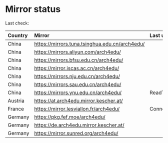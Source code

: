 <script src="./time.js"></script>
# Mirror status
Last check: <script type="text/javascript">localize(1694474261.553599);</script>

|Country|Mirror|Last update|
|:------|:-----|:----------|
|China|https://mirrors.tuna.tsinghua.edu.cn/arch4edu/|<script type="text/javascript">localize(1694457273);</script>|
|China|https://mirrors.aliyun.com/arch4edu/|<script type="text/javascript">localize(1694457273);</script>|
|China|https://mirrors.bfsu.edu.cn/arch4edu/|<script type="text/javascript">localize(1694457273);</script>|
|China|https://mirror.iscas.ac.cn/arch4edu/|<script type="text/javascript">localize(1694025169);</script>|
|China|https://mirrors.nju.edu.cn/arch4edu/|<script type="text/javascript">localize(1694025169);</script>|
|China|https://mirrors.sau.edu.cn/arch4edu/|<script type="text/javascript">localize(1694457273);</script>|
|China|https://mirrors.ynu.edu.cn/arch4edu/|ReadTimeout|
|Austria|https://at.arch4edu.mirror.kescher.at/|<script type="text/javascript">localize(1694457273);</script>|
|France|https://mirror.lesviallon.fr/arch4edu/|ConnectTimeout|
|Germany|https://pkg.fef.moe/arch4edu/|<script type="text/javascript">localize(1694457273);</script>|
|Germany|https://de.arch4edu.mirror.kescher.at/|<script type="text/javascript">localize(1694457273);</script>|
|Germany|https://mirror.sunred.org/arch4edu/|<script type="text/javascript">localize(1694457273);</script>|

<script src="./tablefilter/tablefilter.js"></script>
<script src="./table.js"></script>